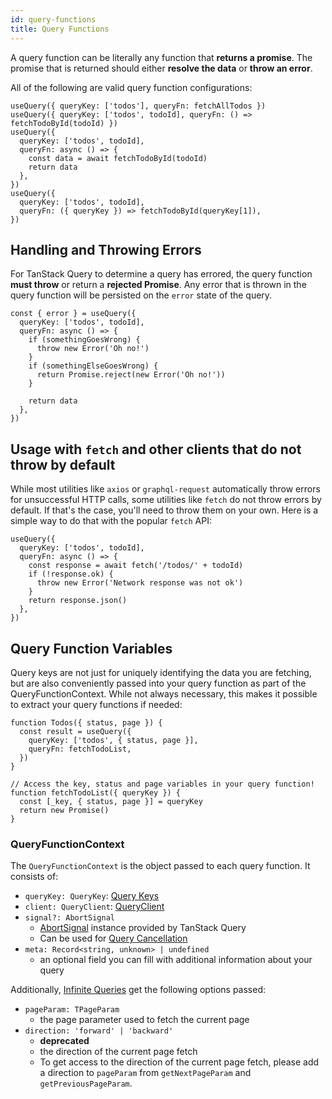 ```yaml
---
id: query-functions
title: Query Functions
---
```


A query function can be literally any function that **returns a promise**. The promise that is returned should either **resolve the data** or **throw an error**.

All of the following are valid query function configurations:

[//]: # 'Example'

```tsx
useQuery({ queryKey: ['todos'], queryFn: fetchAllTodos })
useQuery({ queryKey: ['todos', todoId], queryFn: () => fetchTodoById(todoId) })
useQuery({
  queryKey: ['todos', todoId],
  queryFn: async () => {
    const data = await fetchTodoById(todoId)
    return data
  },
})
useQuery({
  queryKey: ['todos', todoId],
  queryFn: ({ queryKey }) => fetchTodoById(queryKey[1]),
})
```

[//]: # 'Example'

## Handling and Throwing Errors

For TanStack Query to determine a query has errored, the query function **must throw** or return a **rejected Promise**. Any error that is thrown in the query function will be persisted on the `error` state of the query.

[//]: # 'Example2'

```tsx
const { error } = useQuery({
  queryKey: ['todos', todoId],
  queryFn: async () => {
    if (somethingGoesWrong) {
      throw new Error('Oh no!')
    }
    if (somethingElseGoesWrong) {
      return Promise.reject(new Error('Oh no!'))
    }

    return data
  },
})
```

[//]: # 'Example2'

## Usage with `fetch` and other clients that do not throw by default

While most utilities like `axios` or `graphql-request` automatically throw errors for unsuccessful HTTP calls, some utilities like `fetch` do not throw errors by default. If that's the case, you'll need to throw them on your own. Here is a simple way to do that with the popular `fetch` API:

[//]: # 'Example3'

```tsx
useQuery({
  queryKey: ['todos', todoId],
  queryFn: async () => {
    const response = await fetch('/todos/' + todoId)
    if (!response.ok) {
      throw new Error('Network response was not ok')
    }
    return response.json()
  },
})
```

[//]: # 'Example3'

## Query Function Variables

Query keys are not just for uniquely identifying the data you are fetching, but are also conveniently passed into your query function as part of the QueryFunctionContext. While not always necessary, this makes it possible to extract your query functions if needed:

[//]: # 'Example4'

```tsx
function Todos({ status, page }) {
  const result = useQuery({
    queryKey: ['todos', { status, page }],
    queryFn: fetchTodoList,
  })
}

// Access the key, status and page variables in your query function!
function fetchTodoList({ queryKey }) {
  const [_key, { status, page }] = queryKey
  return new Promise()
}
```

[//]: # 'Example4'

### QueryFunctionContext

The `QueryFunctionContext` is the object passed to each query function. It consists of:

- `queryKey: QueryKey`: [Query Keys](../query-keys.md)
- `client: QueryClient`: [QueryClient](../../../../reference/QueryClient.md)
- `signal?: AbortSignal`
  - [AbortSignal](https://developer.mozilla.org/en-US/docs/Web/API/AbortSignal) instance provided by TanStack Query
  - Can be used for [Query Cancellation](../query-cancellation.md)
- `meta: Record<string, unknown> | undefined`
  - an optional field you can fill with additional information about your query

Additionally, [Infinite Queries](../infinite-queries.md) get the following options passed:

- `pageParam: TPageParam`
  - the page parameter used to fetch the current page
- `direction: 'forward' | 'backward'`
  - **deprecated**
  - the direction of the current page fetch
  - To get access to the direction of the current page fetch, please add a direction to `pageParam` from `getNextPageParam` and `getPreviousPageParam`.
